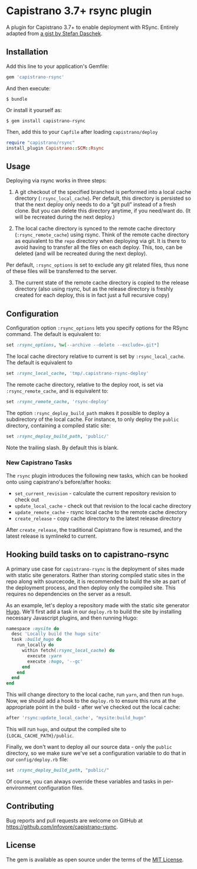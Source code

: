 # Capistrano 3.7+ rsync plugin

A plugin for Capistrano 3.7+ to enable deployment with RSync. Entirely adapted from [a gist by Stefan Daschek](https://gist.github.com/noniq/f73e7eb199a4c2ad519c6b5e2ba5b0df).

## Installation

Add this line to your application's Gemfile:

```ruby
gem 'capistrano-rsync'
```

And then execute:

    $ bundle

Or install it yourself as:

    $ gem install capistrano-rsync

Then, add this to your `Capfile` after loading `capistrano/deploy`

```ruby
require "capistrano/rsync"
install_plugin Capistrano::SCM::Rsync
```

## Usage

Deploying via rsync works in three steps:

1. A git checkout of the specified branched is performed into a local cache directory (`:rsync_local_cache`). Per default, this directory is persisted so that the next deploy only needs to do a “git pull” instead of a fresh clone. But you can delete this directory anytime, if you need/want do. (It will be recreated during the next deploy.)

2. The local cache directory is synced to the remote cache directory (`:rsync_remote_cache`) using rsync. Think of the remote cache directory as equivalent to the `repo` directory when deploying via git. It is there to avoid having to transfer all the files on each deploy. This, too, can be deleted (and will be recreated during the next deploy).

Per default, `:rsync_options` is set to exclude any git related files, thus none of these files will be transferred to the server.

3. The current state of the remote cache directory is copied to the release directory (also using rsync, but as the release directory is freshly created for each deploy, this is in fact just a full recursive copy)



## Configuration

Configuration option `:rsync_options` lets you specify options for the RSync command. The default is equivalent to:

```ruby
set :rsync_options, %w[--archive --delete --exclude=.git*]
```

The local cache directory relative to current is set by `:rsync_local_cache`. The default is equivalent to 

```ruby
set :rsync_local_cache, 'tmp/.capistrano-rsync-deploy'
```

The remote cache directory, relative to the deploy root, is set via `:rsync_remote_cache`, and is equivalent to:

```ruby
set :rsync_remote_cache, 'rsync-deploy'
```

The option `:rsync_deploy_build_path` makes it possible to deploy a subdirectory of the local cache. For instance, to only deploy the `public` directory, containing a compiled static site:

```ruby
set :rsync_deploy_build_path, 'public/'
```

Note the trailing slash. By default this is blank.

### New Capistrano Tasks

The `rsync` plugin introduces the following new tasks, which can be hooked onto using capistrano's before/after hooks:

* `set_current_revision` - calculate the current repository revision to check out
* `update_local_cache` - check out that revision to the local cache directory
* `update_remote_cache` - rsync local cache to the remote cache directory
* `create_release` - copy cache directory to the latest release directory

After `create_release`, the traditional Capistrano flow is resumed, and the latest release is symlinekd to current.

## Hooking build tasks on to capistrano-rsync

A primary use case for `capistrano-rsync` is the deployment of sites made with static site generators. Rather than storing compiled static sites in the repo along with sourcecode, it is recommended to build the site as part of the deployment process, and then deploy only the compiled site. This requires no dependencies on the server as a result.

As an example, let's deploy a repository made with the static site generator [Hugo](https://gohugo.io). We'll first add a task in our `deploy.rb` to build the site by installing necessary Javascript plugins, and then running Hugo:

```ruby
namespace :mysite do
  desc 'Locally build the hugo site'
  task :build_hugo do
    run_locally do
      within fetch(:rsync_local_cache) do
        execute :yarn
        execute :hugo, '--gc'
      end
    end
  end
end
```

This will change directory to the local cache, run `yarn`, and then run `hugo`. Now, we should add a hook to the `deploy.rb` to ensure this runs at the appropriate point in the build - after we've checked out the local cache:

```ruby
after 'rsync:update_local_cache', "mysite:build_hugo"
```

This will run `hugo`, and output the compiled site to `{LOCAL_CACHE_PATH}/public`.

Finally, we don't want to deploy all our source data - only the `public` directory, so we make sure we've set a configuration variable to do that in our `config/deploy.rb` file:

```ruby
set :rsync_deploy_build_path, "public/"
```

Of course, you can always override these variables and tasks in per-environment configuration files.

## Contributing

Bug reports and pull requests are welcome on GitHub at https://github.com/infovore/capistrano-rsync.

## License

The gem is available as open source under the terms of the [MIT License](https://opensource.org/licenses/MIT).

